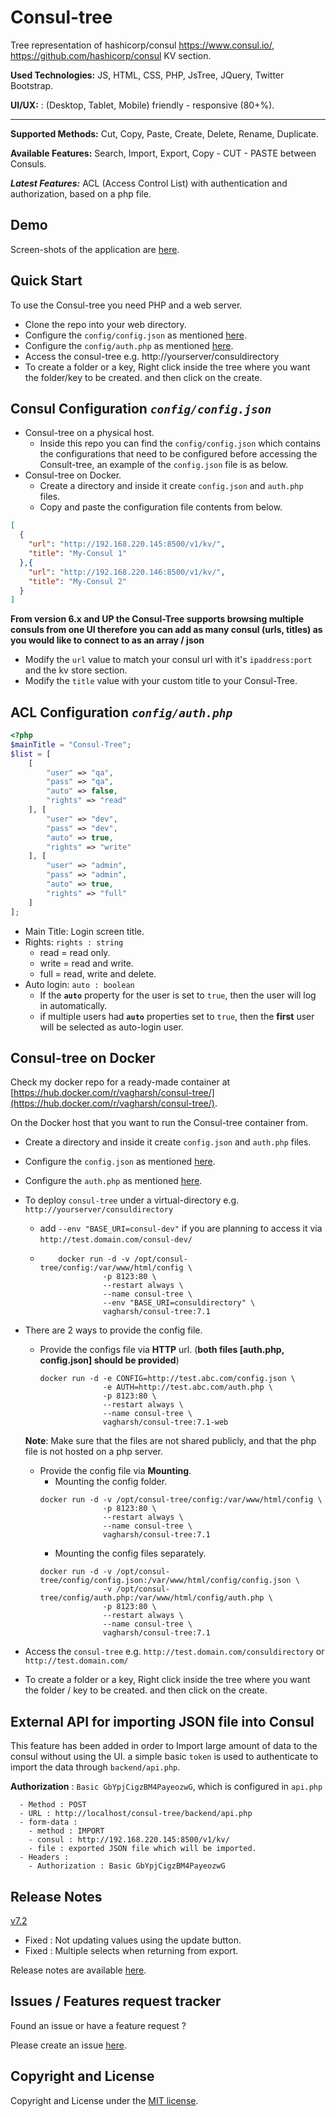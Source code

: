 # Consul-tree

Tree representation of hashicorp/consul https://www.consul.io/, https://github.com/hashicorp/consul KV section.

**Used Technologies:** JS, HTML, CSS, PHP, JsTree, JQuery, Twitter Bootstrap.

**UI/UX:** : (Desktop, Tablet, Mobile) friendly - responsive (80+%).

-----------------

**Supported Methods:** Cut, Copy, Paste, Create, Delete, Rename, Duplicate.

**Available Features:** Search, Import, Export, Copy - CUT - PASTE between Consuls.

***Latest Features:*** ACL (Access Control List) with authentication and authorization, based on a php file.

Demo
------
Screen-shots of the application are [here](demo.md).

Quick Start
-----------
To use the Consul-tree you need PHP and a web server.

- Clone the repo into your web directory.
- Configure the `config/config.json` as mentioned [here](#consul-configuration-configconfigjson).
- Configure the `config/auth.php` as mentioned [here](#acl-configuration-configauthphp).
- Access the consul-tree e.g. http://yourserver/consuldirectory
- To create a folder or a key, Right click inside the tree where you want the folder/key to be created. and then click on the create.

Consul Configuration *`config/config.json`*
----------------
- Consul-tree on a physical host.
    - Inside this repo you can find the `config/config.json` which contains the configurations that need to be configured before accessing the Consult-tree, an example of the `config.json` file is as below.
- Consul-tree on Docker.
    - Create a directory and inside it create `config.json` and `auth.php` files.
    - Copy and paste the configuration file contents from below.

```json
[
  {
    "url": "http://192.168.220.145:8500/v1/kv/",
    "title": "My-Consul 1"
  },{
    "url": "http://192.168.220.146:8500/v1/kv/",
    "title": "My-Consul 2"
  }
]
```
**From version 6.x and UP the Consul-Tree supports browsing multiple consuls from one UI therefore you can add as many consul (urls, titles) as you would like to connect to as an array / json**
- Modify the `url` value to match your consul url with it's `ipaddress:port` and the kv store section.
- Modify the `title` value with your custom title to your Consul-Tree.

ACL Configuration *`config/auth.php`*
------------------
```php
<?php
$mainTitle = "Consul-Tree";
$list = [
    [
        "user" => "qa",
        "pass" => "qa",
        "auto" => false,
        "rights" => "read"
    ], [
        "user" => "dev",
        "pass" => "dev",
        "auto" => true,
        "rights" => "write"
    ], [
        "user" => "admin",
        "pass" => "admin",
        "auto" => true,
        "rights" => "full"
    ]
];
```
- Main Title: Login screen title.
- Rights: `rights : string`
    - read = read only.
    - write = read and write.
    - full = read, write and delete.
- Auto login: `auto : boolean`
    - If the **`auto`** property for the user is set to `true`, then the user will log in automatically.
    - if multiple users had **`auto`** properties set to `true`, then the **first** user will be selected as auto-login user.

Consul-tree on Docker
-----------
Check my docker repo for a ready-made container at [https://hub.docker.com/r/vagharsh/consul-tree/](https://hub.docker.com/r/vagharsh/consul-tree/).

On the Docker host that you want to run the Consul-tree container from.
- Create a directory and inside it create `config.json` and `auth.php` files.
- Configure the `config.json` as mentioned [here](#consul-configuration-configconfigjson).
- Configure the `auth.php` as mentioned [here](#acl-configuration-configauthphp).
- To deploy `consul-tree` under a virtual-directory e.g. `http://yourserver/consuldirectory`
    - add `--env "BASE_URI=consul-dev"` if you are planning to access it via `http://test.domain.com/consul-dev/`
    - ```
          docker run -d -v /opt/consul-tree/config:/var/www/html/config \
                    -p 8123:80 \
                    --restart always \
                    --name consul-tree \
                    --env "BASE_URI=consuldirectory" \
                    vagharsh/consul-tree:7.1
      ```
- There are 2 ways to provide the config file.
    - Provide the configs file via **HTTP** url. (**both files [auth.php, config.json] should be provided**)
        ```
        docker run -d -e CONFIG=http://test.abc.com/config.json \
                      -e AUTH=http://test.abc.com/auth.php \
                      -p 8123:80 \
                      --restart always \
                      --name consul-tree \ 
                      vagharsh/consul-tree:7.1-web                    
        ```
    **Note**: Make sure that the files are not shared publicly, and that the php file is not hosted on a php server.

    - Provide the config file via **Mounting**. 
        - Mounting the config folder.
        ```
        docker run -d -v /opt/consul-tree/config:/var/www/html/config \
                      -p 8123:80 \
                      --restart always \
                      --name consul-tree \
                      vagharsh/consul-tree:7.1
        ```
        - Mounting the config files separately.
        ```
        docker run -d -v /opt/consul-tree/config/config.json:/var/www/html/config/config.json \
                      -v /opt/consul-tree/config/auth.php:/var/www/html/config/auth.php \
                      -p 8123:80 \
                      --restart always \
                      --name consul-tree \
                      vagharsh/consul-tree:7.1
        ```
- Access the `consul-tree` e.g. `http://test.domain.com/consuldirectory` or `http://test.domain.com/`
- To create a folder or a key, Right click inside the tree where you want the folder / key to be created. and then click on the create.

External API for importing JSON file into Consul
------------------
This feature has been added in order to Import large amount of data to the consul without using the UI.
a simple basic `token` is used to authenticate to import the data through `backend/api.php`.

**Authorization** : `Basic GbYpjCigzBM4PayeozwG`, which is configured in `api.php`
```
  - Method : POST
  - URL : http://localhost/consul-tree/backend/api.php
  - form-data :
    - method : IMPORT
    - consul : http://192.168.220.145:8500/v1/kv/
    - file : exported JSON file which will be imported.
  - Headers : 
    - Authorization : Basic GbYpjCigzBM4PayeozwG 
```

Release Notes
---------
[v7.2](https://github.com/vagharsh/consul-tree/pull/22/commits/9bff209c1f1c91fe46bfab05a75af64c8a9da5b8)
- Fixed : Not updating values using the update button.
- Fixed : Multiple selects when returning from export.  

Release notes are available [here](release.md).

Issues / Features request tracker
-----------
Found an issue or have a feature request ?

Please create an issue [here](https://github.com/vagharsh/consul-tree/issues).

Copyright and License
---------------------
Copyright and License under the [MIT license](LICENSE).
